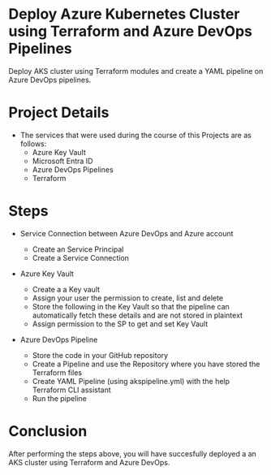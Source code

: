 # Deploy Azure Kubernetes Cluster using Terraform and Azure DevOps Pipelines 

Deploy AKS cluster using Terraform modules and create a YAML pipeline on Azure DevOps pipelines.

# Project Details
 - The services that were used during the course of this Projects are as follows:
     - Azure Key Vault 
     - Microsoft Entra ID
     - Azure DevOps Pipelines
     - Terraform

# Steps

- Service Connection between Azure DevOps and Azure account
     - Create an Service Principal
     - Create a Service Connection

- Azure Key Vault
    - Create a a Key vault
    - Assign your user the permission to create, list and delete
    - Store the following in the Key Vault so that the pipeline can automatically fetch these details and are not stored in plaintext
    - Assign permission to the SP to get and set Key Vault

- Azure DevOps Pipeline
    - Store the code in your GitHub repository
    - Create a Pipeline and use the Repository where you have stored the Terraform files
    - Create YAML Pipeline (using akspipeline.yml) with the help Terraform CLI assistant
    - Run the pipeline
 
# Conclusion

After performing the steps above, you will have succesfully deployed a an AKS cluster using Terraform and Azure DevOps.
